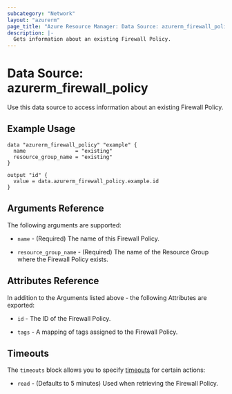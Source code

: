 ```yaml
---
subcategory: "Network"
layout: "azurerm"
page_title: "Azure Resource Manager: Data Source: azurerm_firewall_policy"
description: |-
  Gets information about an existing Firewall Policy.
---
```


# Data Source: azurerm_firewall_policy

Use this data source to access information about an existing Firewall Policy.

## Example Usage

```hcl
data "azurerm_firewall_policy" "example" {
  name                = "existing"
  resource_group_name = "existing"
}

output "id" {
  value = data.azurerm_firewall_policy.example.id
}
```

## Arguments Reference

The following arguments are supported:

* `name` - (Required) The name of this Firewall Policy.

* `resource_group_name` - (Required) The name of the Resource Group where the Firewall Policy exists.

## Attributes Reference

In addition to the Arguments listed above - the following Attributes are exported:

* `id` - The ID of the Firewall Policy.

* `tags` - A mapping of tags assigned to the Firewall Policy.

## Timeouts

The `timeouts` block allows you to specify [timeouts](https://www.terraform.io/docs/configuration/resources.html#timeouts) for certain actions:

* `read` - (Defaults to 5 minutes) Used when retrieving the Firewall Policy.
